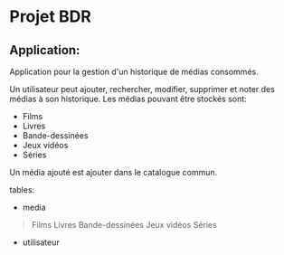 # Projet BDR

## Application:
Application pour la gestion d'un historique de médias consommés.

Un utilisateur peut ajouter, rechercher, modifier, supprimer et noter des médias à son historique.
Les médias pouvant être stockés sont: 
- Films
- Livres
- Bande-dessinées
- Jeux vidéos
- Séries

Un média ajouté est ajouter dans le catalogue commun.

tables:
- media
> Films
> Livres
> Bande-dessinées
> Jeux vidéos
> Séries
- utilisateur
